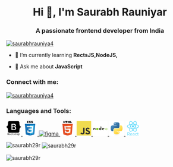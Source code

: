 <h1 align="center">Hi 👋, I'm Saurabh Rauniyar</h1>
<h3 align="center">A passionate frontend developer from India</h3>

<p align="left"> <a href="https://twitter.com/saurabhrauniya4" target="blank"><img src="https://img.shields.io/twitter/follow/saurabhrauniya4?logo=twitter&style=for-the-badge" alt="saurabhrauniya4" /></a> </p>

- 🌱 I’m currently learning **RectsJS,NodeJS,**

- 💬 Ask me about **JavaScript**

<h3 align="left">Connect with me:</h3>
<p align="left">
<a href="https://twitter.com/saurabhrauniya4" target="blank"><img align="center" src="https://raw.githubusercontent.com/rahuldkjain/github-profile-readme-generator/master/src/images/icons/Social/twitter.svg" alt="saurabhrauniya4" height="30" width="40" /></a>
</p>

<h3 align="left">Languages and Tools:</h3>
<p align="left"> <a href="https://getbootstrap.com" target="_blank" rel="noreferrer"> <img src="https://raw.githubusercontent.com/devicons/devicon/master/icons/bootstrap/bootstrap-plain-wordmark.svg" alt="bootstrap" width="40" height="40"/> </a> <a href="https://www.w3schools.com/css/" target="_blank" rel="noreferrer"> <img src="https://raw.githubusercontent.com/devicons/devicon/master/icons/css3/css3-original-wordmark.svg" alt="css3" width="40" height="40"/> </a> <a href="https://www.figma.com/" target="_blank" rel="noreferrer"> <img src="https://www.vectorlogo.zone/logos/figma/figma-icon.svg" alt="figma" width="40" height="40"/> </a> <a href="https://www.w3.org/html/" target="_blank" rel="noreferrer"> <img src="https://raw.githubusercontent.com/devicons/devicon/master/icons/html5/html5-original-wordmark.svg" alt="html5" width="40" height="40"/> </a> <a href="https://developer.mozilla.org/en-US/docs/Web/JavaScript" target="_blank" rel="noreferrer"> <img src="https://raw.githubusercontent.com/devicons/devicon/master/icons/javascript/javascript-original.svg" alt="javascript" width="40" height="40"/> </a> <a href="https://nodejs.org" target="_blank" rel="noreferrer"> <img src="https://raw.githubusercontent.com/devicons/devicon/master/icons/nodejs/nodejs-original-wordmark.svg" alt="nodejs" width="40" height="40"/> </a> <a href="https://www.python.org" target="_blank" rel="noreferrer"> <img src="https://raw.githubusercontent.com/devicons/devicon/master/icons/python/python-original.svg" alt="python" width="40" height="40"/> </a> <a href="https://reactjs.org/" target="_blank" rel="noreferrer"> <img src="https://raw.githubusercontent.com/devicons/devicon/master/icons/react/react-original-wordmark.svg" alt="react" width="40" height="40"/> </a> </p>

<p><img align="left" src="https://github-readme-stats.vercel.app/api/top-langs?username=saurabh29r&show_icons=true&locale=en&layout=compact" alt="saurabh29r" /></p>

<p>&nbsp;<img align="center" src="https://github-readme-stats.vercel.app/api?username=saurabh29r&show_icons=true&locale=en" alt="saurabh29r" /></p>

<p><img align="center" src="https://github-readme-streak-stats.herokuapp.com/?user=saurabh29r&" alt="saurabh29r" /></p>

